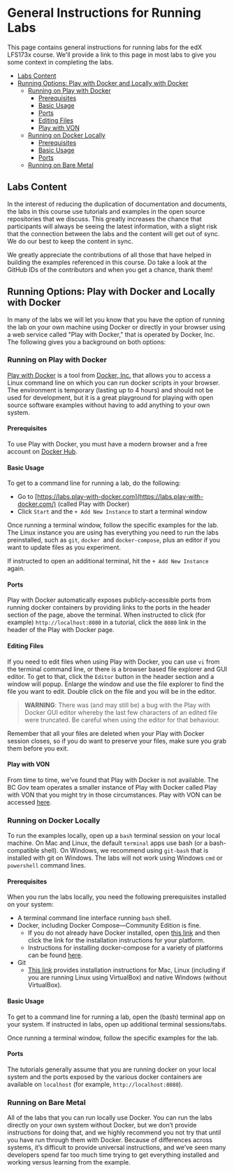 <!----- Conversion time: 0.841 seconds.


Using this Markdown file:

1. Cut and paste this output into your source file.
2. See the notes and action items below regarding this conversion run.
3. Check the rendered output (headings, lists, code blocks, tables) for proper
   formatting and use a linkchecker before you publish this page.

Conversion notes:

* Docs to Markdown version 1.0β18
* Sat Feb 22 2020 08:58:36 GMT-0800 (PST)
* Source doc: https://docs.google.com/a/cloudcompass.ca/open?id=1m-cr-Tr-2ItW4sirZd0KGuS6UyscUFMhK59KJxIhPLI
----->



# General Instructions for Running Labs<!-- omit in toc -->

This page contains general instructions for running labs for the edX LFS173x course. We'll provide a link to this page in most labs to give you some context in completing the labs.


- [Labs Content](#labs-content)
- [Running Options: Play with Docker and Locally with Docker](#running-options-play-with-docker-and-locally-with-docker)
  - [Running on Play with Docker](#running-on-play-with-docker)
    - [Prerequisites](#prerequisites)
    - [Basic Usage](#basic-usage)
    - [Ports](#ports)
    - [Editing Files](#editing-files)
    - [Play with VON](#play-with-von)
  - [Running on Docker Locally](#running-on-docker-locally)
    - [Prerequisites](#prerequisites-1)
    - [Basic Usage](#basic-usage-1)
    - [Ports](#ports-1)
  - [Running on Bare Metal](#running-on-bare-metal)


## Labs Content

In the interest of reducing the duplication of documentation and documents, the labs in this course use tutorials and examples in the open source repositories that we discuss. This greatly increases the chance that participants will always be seeing the latest information, with a slight risk that the connection between the labs and the content will get out of sync. We do our best to keep the content in sync.

We greatly appreciate the contributions of all those that have helped in building the examples referenced in this course. Do take a look at the GitHub IDs of the contributors and when you get a chance, thank them!


## Running Options: Play with Docker and Locally with Docker

In many of the labs we will let you know that you have the option of running the lab on your own machine using Docker or directly in your browser using a web service called "Play with Docker," that is operated by Docker, Inc. The following gives you a background on both options:


### Running on Play with Docker

[Play with Docker](https://labs.play-with-docker.com/) is a tool from [Docker, Inc.](https://docker.com/) that allows you to access a Linux command line on which you can run docker scripts in your browser. The environment is temporary (lasting up to 4 hours) and should not be used for development, but it is a great playground for playing with open source software examples without having to add anything to your own system.


#### Prerequisites

To use Play with Docker, you must have a modern browser and a free account on [Docker Hub](https://hub.docker.com/).


#### Basic Usage

To get to a command line for running a lab, do the following:



*   Go to [https://labs.play-with-docker.com](https://labs.play-with-docker.com/) (called Play with Docker)
*   Click `Start` and the `+ Add New Instance` to start a terminal window

Once running a terminal window, follow the specific examples for the lab. The Linux instance you are using has everything you need to run the labs preinstalled, such as `git`, `docker `and `docker-compose`, plus an editor if you want to update files as you experiment.

If instructed to open an additional terminal, hit the `+ Add New Instance` again.


#### Ports

Play with Docker automatically exposes publicly-accessible ports from running docker containers by providing links to the ports in the header section of the page, above the terminal. When instructed to click (for example) `http://localhost:8080` in a tutorial, click the `8080` link in the header of the Play with Docker page.

#### Editing Files

If you need to edit files when using Play with Docker, you can use `vi` from the terminal command line, or there is a browser based file explorer and GUI editor. To get to that, click the `Editor` button in the header section and a window will popup. Enlarge the window and use the file explorer to find the file you want to edit. Double click on the file and you will be in the editor.

> **WARNING**: There was (and may still be) a bug with the Play with Docker GUI editor whereby the last few characters of an edited file were truncated. Be careful when using the editor for that behaviour.

Remember that all your files are deleted when your Play with Docker session closes, so if you do want to preserve your files, make sure you grab them before you exit.


#### Play with VON

From time to time, we've found that Play with Docker is not available. The BC Gov team operates a smaller instance of Play with Docker called Play with VON that you might try in those circumstances. Play with VON can be accessed [here](http://play-with-von.vonx.io/).


### Running on Docker Locally

To run the examples locally, open up a `bash` terminal session on your local machine. On Mac and Linux, the default `terminal` apps use bash (or a bash-compatible shell). On Windows, we recommend using `git-bash` that is installed with git on Windows. The labs will not work using Windows `cmd` or `powershell` command lines.


#### Prerequisites

When you run the labs locally, you need the following prerequisites installed on your system:



*   A terminal command line interface running `bash` shell.
*   Docker, including Docker Compose—Community Edition is fine.
    *   If you do not already have Docker installed, open [this link](https://docs.docker.com/install/#supported-platforms) and then click the link for the installation instructions for your platform.
    *   Instructions for installing docker-compose for a variety of platforms can be found [here](https://docs.docker.com/compose/install/).
*   Git
    *   [This link](https://www.linode.com/docs/development/version-control/how-to-install-git-on-linux-mac-and-windows/) provides installation instructions for Mac, Linux (including if you are running Linux using VirtualBox) and native Windows (without VirtualBox).


#### Basic Usage

To get to a command line for running a lab, open the (bash) terminal app on your system. If instructed in labs, open up additional terminal sessions/tabs.

Once running a terminal window, follow the specific examples for the lab.


#### Ports

The tutorials generally assume that you are running docker on your local system and the ports exposed by the various docker containers are available on `localhost` (for example, `http://localhost:8080`).


### Running on Bare Metal

All of the labs that you can run locally use Docker. You can run the labs directly on your own system without Docker, but we don’t provide instructions for doing that, and we highly recommend you not try that until you have run through them with Docker. Because of differences across systems, it’s difficult to provide universal instructions, and we’ve seen many developers spend far too much time trying to get everything installed and working versus learning from the example.


<!-- Docs to Markdown version 1.0β18 -->
